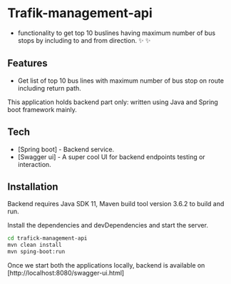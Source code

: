 # Trafik-management-api

- functionality to get top 10 buslines having maximum number of bus stops 
  by including to and from direction. ✨ ✨

## Features
- Get list of top 10 bus lines with maximum number of bus stop on route including return path.

This application holds backend part only: written using Java and Spring boot framework mainly.

## Tech
- [Spring boot] - Backend service.
- [Swagger ui] - A super cool UI for backend endpoints testing or interaction.

## Installation

Backend requires Java SDK 11, Maven build tool version 3.6.2 to build and run.

Install the dependencies and devDependencies and start the server.

```sh
cd trafick-management-api
mvn clean install
mvn sping-boot:run
```

Once we start both the applications locally, backend is available on [http://localhost:8080/swagger-ui.html]


